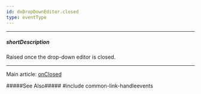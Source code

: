 ```yaml
---
id: dxDropDownEditor.closed
type: eventType
---
```

---
##### shortDescription
Raised once the drop-down editor is closed.

---
Main article: [onClosed](/api-reference/10%20UI%20Components/dxDropDownEditor/1%20Configuration/onClosed.md '{basewidgetpath}/Configuration/#onClosed')

#####See Also#####
#include common-link-handleevents